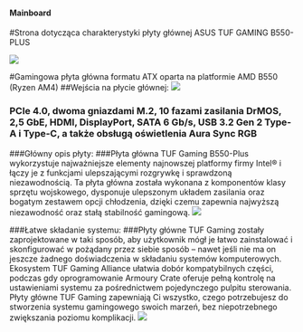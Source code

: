 #### Mainboard
#Strona dotycząca charakterystyki płyty głównej ASUS TUF GAMING B550-PLUS

![](https://www.asus.com/media/global/gallery/mdkgfvownlq7czou_setting_000_1_90_end_500.png)








#Gamingowa płyta główna formatu ATX oparta na platformie AMD B550 (Ryzen AM4)
##Wejścia na płycie głównej:
![](https://www.asus.com/media/global/gallery/yc01wo1nn5ezzwnu_setting_000_1_90_end_500.png)
### PCIe 4.0, dwoma gniazdami M.2, 10 fazami zasilania DrMOS, 2,5 GbE, HDMI, DisplayPort, SATA 6 Gb/s, USB 3.2 Gen 2 Type-A i Type-C, a także obsługą oświetlenia Aura Sync RGB
###Główny opis płyty:
###Płyta główna TUF Gaming B550-Plus wykorzystuje najważniejsze elementy najnowszej platformy firmy Intel® i łączy je z funkcjami ulepszającymi rozgrywkę i sprawdzoną niezawodnością. Ta płyta główna została wykonana z komponentów klasy sprzętu wojskowego, dysponuje ulepszonym układem zasilania oraz bogatym zestawem opcji chłodzenia, dzięki czemu zapewnia najwyższą niezawodność oraz stałą stabilność gamingową.
![](https://www.asus.com/media/global/gallery/xfoxetxdzofnu5gz_setting_000_1_90_end_500.png)

###Łatwe składanie systemu:
###Płyty główne TUF Gaming zostały zaprojektowane w taki sposób, aby użytkownik mógł je łatwo zainstalować i skonfigurować w pożądany przez siebie sposób – nawet jeśli nie ma on jeszcze żadnego doświadczenia w składaniu systemów komputerowych. Ekosystem TUF Gaming Alliance ułatwia dobór kompatybilnych części, podczas gdy oprogramowanie Armoury Crate oferuje pełną kontrolę na ustawieniami systemu za pośrednictwem pojedynczego pulpitu sterowania. Płyty główne TUF Gaming zapewniają Ci wszystko, czego potrzebujesz do stworzenia systemu gamingowego swoich marzeń, bez niepotrzebnego zwiększania poziomu komplikacji.
![](https://dlcdnimgs.asus.com/websites/global/products/bvceys3w8ug0apoa/img/reliaibility/alliance-pic.png)
